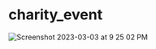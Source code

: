 # charity_event

![Screenshot 2023-03-03 at 9 25 02 PM](https://user-images.githubusercontent.com/97963939/222870982-5e72cc83-05d1-4573-92b7-61fddf4919ed.png)
